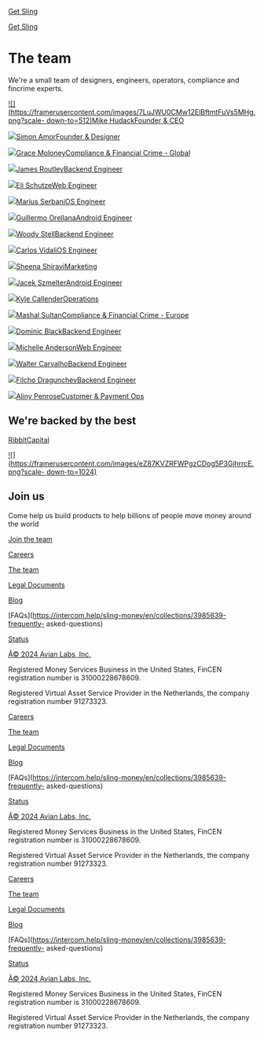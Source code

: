 [](./)

[Get Sling](./download)

[](./)

[Get Sling](./download)

# The team

We're a small team of designers, engineers, operators, compliance and fincrime
experts.

[![](https://framerusercontent.com/images/7LuJWU0CMw12ElBftmtFuVs5MHg.png?scale-
down-to=512)Mike HudackFounder & CEO](https://www.linkedin.com/in/mhudack/)

[![](https://framerusercontent.com/images/AWwNr61FpNAlRVN2YRwh8SurThI.png)Simon
AmorFounder & Designer](https://www.linkedin.com/in/simon-amor/)

[![](https://framerusercontent.com/images/iBJkwW3BCHOBBq9eyuRG3K7WHIA.png)Grace
MoloneyCompliance & Financial Crime -
Global](https://www.linkedin.com/in/grace-moloney-12487729/)

[![](https://framerusercontent.com/images/pIKT6PwFolxLhYY6INB7AcTy1K8.png)James
RoutleyBackend Engineer](https://www.linkedin.com/in/james-routley/)

[![](https://framerusercontent.com/images/bAhhKuHoaG6QUwOtzLexYVFZDEg.png)Eli
SchutzeWeb Engineer](https://www.linkedin.com/in/elischutze/)

[![](https://framerusercontent.com/images/oDCqVl5PaTWdQOtm4oVhtoTmI.png)Marius
SerbaniOS Engineer](https://www.linkedin.com/in/maserban/)

[![](https://framerusercontent.com/images/G705V6ZZsnTW4VlWORs1H0Fuui0.png)Guillermo
OrellanaAndroid Engineer](https://www.linkedin.com/in/guillermoorellana/)

[![](https://framerusercontent.com/images/0ZnitroyqBkw6ibB9rhcavYMUE.png)Woody
StellBackend Engineer](https://www.linkedin.com/in/edward-stell-a18a9511a/)

[![](https://framerusercontent.com/images/yYriz1vwwBvbilJzvgrJH5lKQ88.png)Carlos
VidaliOS Engineer](https://www.linkedin.com/in/nkocarlos/)

[![](https://framerusercontent.com/images/lg8YzSPqNpOLYBSB0bSF9bI1Z0.png)Sheena
ShiraviMarketing](https://www.linkedin.com/in/sheena-shiravi/)

[![](https://framerusercontent.com/images/LEE5jumy7ukWGdwaqRVl2wDRmc.png)Jacek
SzmelterAndroid Engineer](https://www.linkedin.com/in/jszmelter/)

[![](https://framerusercontent.com/images/hLqItvoYP6FKQkRrbESJcMk.png)Kyle
CallenderOperations](https://www.linkedin.com/in/kylecallender/)

[![](https://framerusercontent.com/images/Aj4ZDe2b3jzPJmQ5riNgoPc9OBg.png)Mashal
SultanCompliance & Financial Crime -
Europe](https://www.linkedin.com/in/mashal-sultan-93633880/)

[![](https://framerusercontent.com/images/VuX1CzDeY3Xsw1xahdepr5kGXs.jpg)Dominic
BlackBackend Engineer](https://www.linkedin.com/in/dominicblack/)

[![](https://framerusercontent.com/images/B8KREyBrgpKY3mxS0brd2e490g.png)Michelle
AndersonWeb Engineer](https://www.linkedin.com/in/michelledangeranderson/)

[![](https://framerusercontent.com/images/M6cpkvWKo4OvcWzFFqSVrNZRA.png)Walter
CarvalhoBackend Engineer](https://www.linkedin.com/in/michelledangeranderson/)

[![](https://framerusercontent.com/images/y4H4cW7do4JdqXzafkslW7hvNk.png)Filcho
DragunchevBackend Engineer](https://www.linkedin.com/in/filcho/)

[![](https://framerusercontent.com/images/5jbqgjPjc1mzklnD4dQpESv2aiQ.png)Aliny
PenroseCustomer & Payment Ops](https://www.linkedin.com/in/alinyaaraujo/)

## We're backed by the best

[RibbitCapital](https://ribbitcap.com/)

[![](https://framerusercontent.com/images/eZ87KVZRFWPgzCDog5P3GjhrrcE.png?scale-
down-to=1024)](https://slow-prod.herokuapp.com/)

## Join us

Come help us build products to help billions of people move money around the
world

[Join the team](./careers)

[Careers](./careers)

[The team](./team)

[Legal Documents](./legal)

[Blog](./blog)

[FAQs](https://intercom.help/sling-money/en/collections/3985639-frequently-
asked-questions)

[Status](https://statuspage.incident.io/sling)

[](https://www.facebook.com/Sling.Money/)

[](https://twitter.com/SlingMoney)

[](https://www.instagram.com/Sling.Money/)

[](https://www.linkedin.com/company/sling-money/)

[Â© 2024 Avian Labs, Inc.](https://avianlabs.net)

Registered Money Services Business in the United States, FinCEN registration
number is 31000228678609.

Registered Virtual Asset Service Provider in the Netherlands, the company
registration number 91273323.

[Careers](./careers)

[The team](./team)

[Legal Documents](./legal)

[Blog](./blog)

[FAQs](https://intercom.help/sling-money/en/collections/3985639-frequently-
asked-questions)

[Status](https://statuspage.incident.io/sling)

[](https://www.facebook.com/Sling.Money/)

[](https://twitter.com/SlingMoney)

[](https://www.instagram.com/Sling.Money/)

[](https://www.linkedin.com/company/sling-money/)

[Â© 2024 Avian Labs, Inc.](https://avianlabs.net)

Registered Money Services Business in the United States, FinCEN registration
number is 31000228678609.

Registered Virtual Asset Service Provider in the Netherlands, the company
registration number 91273323.

[Careers](./careers)

[The team](./team)

[Legal Documents](./legal)

[Blog](./blog)

[FAQs](https://intercom.help/sling-money/en/collections/3985639-frequently-
asked-questions)

[Status](https://statuspage.incident.io/sling)

[](https://www.facebook.com/Sling.Money/)

[](https://twitter.com/SlingMoney)

[](https://www.instagram.com/Sling.Money/)

[](https://www.linkedin.com/company/sling-money/)

[Â© 2024 Avian Labs, Inc.](https://avianlabs.net)

Registered Money Services Business in the United States, FinCEN registration
number is 31000228678609.

Registered Virtual Asset Service Provider in the Netherlands, the company
registration number 91273323.

